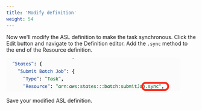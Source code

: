 ```yaml
---
title: 'Modify definition'
weight: 54
---
```


Now we'll modify the ASL definition to make the task synchronous. Click the Edit button and navigate to the Definition editor. Add the `.sync` method to the end of the Resource definition.

![Module 3 Workflow](/static/img/module-3/sync.png)

Save your modified ASL definition.


